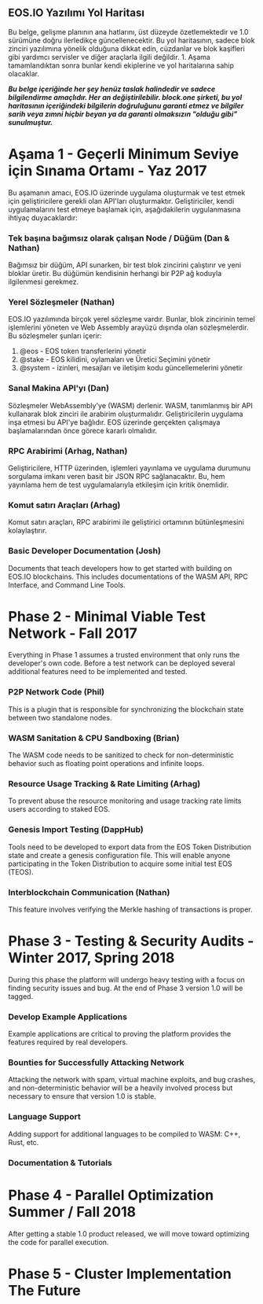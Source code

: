 ## EOS.IO Yazılımı Yol Haritası

Bu belge, gelişme planının ana hatlarını, üst düzeyde özetlemektedir ve 1.0 sürümüne doğru ilerledikçe güncellenecektir. Bu yol haritasının, sadece blok zinciri yazılımına yönelik olduğuna dikkat edin, cüzdanlar ve blok kaşifleri gibi yardımcı servisler ve diğer araçlarla ilgili değildir. 1. Aşama tamamlandıktan sonra bunlar kendi ekiplerine ve yol haritalarına sahip olacaklar.

***Bu belge içeriğinde her şey henüz taslak halindedir ve sadece bilgilendirme amaçlıdır. Her an değiştirilebilir. block.one şirketi, bu yol haritasının içeriğindeki bilgilerin doğruluğunu garanti etmez ve bilgiler sarih veya zımni hiçbir beyan ya da garanti olmaksızın "olduğu gibi" sunulmuştur.***

# Aşama 1 - Geçerli Minimum Seviye için Sınama Ortamı - Yaz 2017

Bu aşamanın amacı, EOS.IO üzerinde uygulama oluşturmak ve test etmek için geliştiricilere gerekli olan API'ları oluşturmaktır. Geliştiriciler, kendi uygulamalarını test etmeye başlamak için, aşağıdakilerin uygulanmasına ihtiyaç duyacaklardır:

### Tek başına bağımsız olarak çalışan Node / Düğüm (Dan & Nathan)

Bağımsız bir düğüm, API sunarken, bir test blok zincirini çalıştırır ve yeni bloklar üretir. Bu düğümün kendisinin herhangi bir P2P ağ koduyla ilgilenmesi gerekmez.

### Yerel Sözleşmeler (Nathan)

EOS.IO yazılımında birçok yerel sözleşme vardır. Bunlar, blok zincirinin temel işlemlerini yöneten ve Web Assembly arayüzü dışında olan sözleşmelerdir. Bu sözleşmeler şunları içerir:

1. @eos - EOS token transferlerini yönetir
2. @stake - EOS kilidini, oylamaları ve Üretici Seçimini yönetir
3. @system - izinleri, mesajları ve iletişim kodu güncellemelerini yönetir

### Sanal Makina API'yı (Dan)

Sözleşmeler WebAssembly'ye (WASM) derlenir. WASM, tanımlanmış bir API kullanarak blok zinciri ile arabirim oluşturmalıdır. Geliştiricilerin uygulama inşa etmesi bu API'ye bağlıdır. EOS üzerinde gerçekten çalışmaya başlamalarından önce görece kararlı olmalıdır.

### RPC Arabirimi (Arhag, Nathan)

Geliştiricilere, HTTP üzerinden, işlemleri yayınlama ve uygulama durumunu sorgulama imkanı veren basit bir JSON RPC sağlanacaktır. Bu, hem yayınlama hem de test uygulamalarıyla etkileşim için kritik önemlidir.

### Komut satırı Araçları (Arhag)

Komut satırı araçları, RPC arabirimi ile geliştirici ortamının bütünleşmesini kolaylaştırır.

### Basic Developer Documentation (Josh)

Documents that teach developers how to get started with building on EOS.IO blockchains. This includes documentations of the WASM API, RPC Interface, and Command Line Tools.

# Phase 2 - Minimal Viable Test Network - Fall 2017

Everything in Phase 1 assumes a trusted environment that only runs the developer's own code. Before a test network can be deployed several additional features need to be implemented and tested.

### P2P Network Code (Phil)

This is a plugin that is responsible for synchronizing the blockchain state between two standalone nodes.

### WASM Sanitation & CPU Sandboxing (Brian)

The WASM code needs to be sanitized to check for non-deterministic behavior such as floating point operations and infinite loops.

### Resource Usage Tracking & Rate Limiting (Arhag)

To prevent abuse the resource monitoring and usage tracking rate limits users according to staked EOS.

### Genesis Import Testing (DappHub)

Tools need to be developed to export data from the EOS Token Distribution state and create a genesis configuration file. This will enable anyone participating in the Token Distribution to acquire some initial test EOS (TEOS).

### Interblockchain Communication (Nathan)

This feature involves verifying the Merkle hashing of transactions is proper.

# Phase 3 - Testing & Security Audits - Winter 2017, Spring 2018

During this phase the platform will undergo heavy testing with a focus on finding security issues and bug. At the end of Phase 3 version 1.0 will be tagged.

### Develop Example Applications

Example applications are critical to proving the platform provides the features required by real developers.

### Bounties for Successfully Attacking Network

Attacking the network with spam, virtual machine exploits, and bug crashes, and non-deterministic behavior will be a heavily involved process but necessary to ensure that version 1.0 is stable.

### Language Support

Adding support for additional languages to be compiled to WASM: C++, Rust, etc.

### Documentation & Tutorials

# Phase 4 - Parallel Optimization Summer / Fall 2018

After getting a stable 1.0 product released, we will move toward optimizing the code for parallel execution.

# Phase 5 - Cluster Implementation The Future